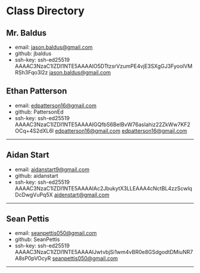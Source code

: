 # Class Directory

## Mr. Baldus

* email: jason.baldus@gmail.com  
* github: jbaldus  
* ssh-key: ssh-ed25519 AAAAC3NzaC1lZDI1NTE5AAAAIO5DTtzsrVzumPE4vjE3SXgGJ3FyoolVMRSh3Fqo3l2z jason.baldus@gmail.com

## Ethan Patterson

* email: edpatterson16@gmail.com
* github: PattersonEd
* ssh-key: ssh-ed25519 AAAAC3NzaC1lZDI1NTE5AAAAIGQfbS6BeIBvW76asIahiz22ZkWw7KF2OCq+4S2dXL6l edpatterson16@gmail.com edpatterson16@gmail.com

---

## Aidan Start

* email: aidanstart9@gmail.com  
* github: aidanstart 
* ssh-key: ssh-ed25519 AAAAC3NzaC1lZDI1NTE5AAAAIAc2JbukytX3LLEAAA4cNctBL4zzScwlqDcDwgVuPq5X aidenstart@gmail.com

---

## Sean Pettis

* email: seanpettis050@gmail.com
* github: SeanPettis
* ssh-key: ssh-ed25519 AAAAC3NzaC1lZDI1NTE5AAAAIJwtvbjSi1wm4vBR0e8GSdgodtDMiuNR7A8sP0pVOcyR seanpettis050@gmail.com

---

